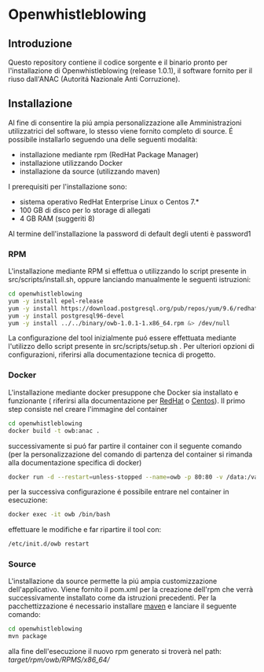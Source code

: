 # Openwhistleblowing

## Introduzione
Questo repository contiene il codice sorgente e il binario pronto per
l'installazione di Openwhistleblowing (release 1.0.1), il software fornito per
il riuso dall'ANAC (Autoritá Nazionale Anti Corruzione).

## Installazione
Al fine di consentire la piú ampia personalizzazione alle Amministrazioni
utilizzatrici del software, lo stesso viene fornito completo di source. É
possibile installarlo seguendo una delle seguenti modalità:

- installazione mediante rpm (RedHat Package Manager)
- installazione utilizzando Docker
- installazione da source (utilizzando maven)

I prerequisiti per l'installazione sono:
- sistema operativo RedHat Enterprise  Linux o Centos 7.*
- 100 GB di disco per lo storage di allegati
- 4 GB RAM (suggeriti 8)

Al termine dell'installazione la password di default degli utenti è password1

### RPM
L'installazione mediante RPM si effettua o utilizzando lo script presente in src/scripts/install.sh,
oppure lanciando manualmente le seguenti istruzioni:

```bash
cd openwhistleblowing
yum -y install epel-release
yum -y install https://download.postgresql.org/pub/repos/yum/9.6/redhat/rhel-6-x86_64/pgdg-centos96-9.6-3.noarch.rpm
yum -y install postgresql96-devel
yum -y install ../../binary/owb-1.0.1-1.x86_64.rpm &> /dev/null
```
La configurazione del tool inizialmente puó essere effettuata mediante l'utilizzo dello script
presente in src/scripts/setup.sh . Per ulteriori opzioni di configurazioni, riferirsi alla documentazione
tecnica di progetto.

### Docker
L'installazione mediante docker presuppone che Docker sia installato e funzionante (
riferirsi alla documentazione per [RedHat](https://docs.docker.com/install/linux/docker-ee/rhel/) o
[Centos](https://docs.docker.com/install/linux/docker-ce/centos/)).
Il primo step consiste nel creare l'immagine del container
```bash
cd openwhistleblowing
docker build -t owb:anac .
```
successivamente si puó far partire il container con il seguente comando (per la personalizzazione
del comando di partenza del container si rimanda alla documentazione specifica di docker)
```bash
docker run -d --restart=unless-stopped --name=owb -p 80:80 -v /data:/var/owb/files owb:anac
```
per la successiva configurazione é possibile entrare nel container in esecuzione:
```bash
docker exec -it owb /bin/bash
```
effettuare le modifiche e far ripartire il tool con:
```bash
/etc/init.d/owb restart
```

### Source
L'installazione da source permette la piú ampia customizzazione dell'applicativo. Viene
fornito il pom.xml per la creazione dell'rpm che verrà successivamente installato come
da istruzioni precedenti.
Per la pacchettizzazione é necessario installare [maven](https://maven.apache.org/) e 
lanciare il seguente comando:
```bash
cd openwhistleblowing
mvn package
```
alla fine dell'esecuzione il nuovo rpm generato si troverà nel path:
*target/rpm/owb/RPMS/x86_64/*
